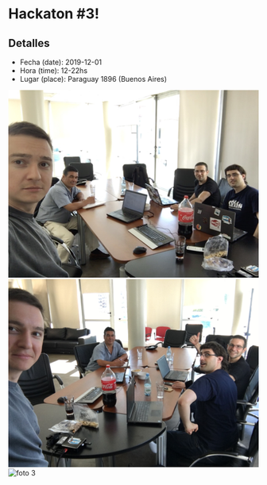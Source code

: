 # Hackaton #3!

## Detalles
* Fecha (date): 2019-12-01
* Hora (time): 12-22hs
* Lugar (place): Paraguay 1896 (Buenos Aires)

![foto 1](https://github.com/bsdar/multimedia/blob/master/photos/20191201_1.jpg)
![foto 2](https://github.com/bsdar/multimedia/blob/master/photos/20191201_2.jpg)
![foto 3](https://github.com/bsdar/multimedia/blob/master/photos/20191201_3.gif)
